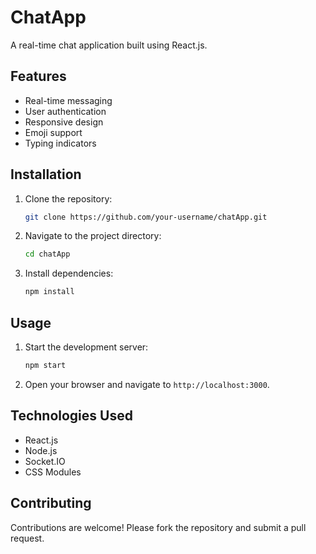 # ChatApp

A real-time chat application built using React.js.

## Features

- Real-time messaging
- User authentication
- Responsive design
- Emoji support
- Typing indicators

## Installation

1. Clone the repository:
    ```bash
    git clone https://github.com/your-username/chatApp.git
    ```
2. Navigate to the project directory:
    ```bash
    cd chatApp
    ```
3. Install dependencies:
    ```bash
    npm install
    ```

## Usage

1. Start the development server:
    ```bash
    npm start
    ```
2. Open your browser and navigate to `http://localhost:3000`.

## Technologies Used

- React.js
- Node.js
- Socket.IO
- CSS Modules

## Contributing

Contributions are welcome! Please fork the repository and submit a pull request.
